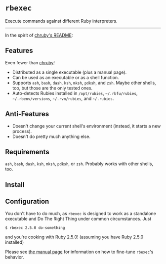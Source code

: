 # `rbexec`

Execute commands against different Ruby interpreters.

---

In the spirit of [chruby's README](https://github.com/postmodern/chruby/blob/master/README.md#features):

## Features

Even fewer than [chruby](https://github.com/postmodern/chruby.git)!

* Distributed as a single executable (plus a manual page).
* Can be used as an executable or as a shell function.
* Supports `ash`, `bash`, `dash`, `ksh`, `mksh`, `pdksh`, and `zsh`. Maybe
  other shells, too, but those are the only tested ones.
* Auto-detects Rubies installed in `/opt/rubies`, `~/.rbfu/rubies`,
  `~/.rbenv/versions`, `~/.rvm/rubies`, and `~/.rubies`.

## Anti-Features

* Doesn't change your current shell's environment (instead, it starts a new
  process).
* Doesn't do pretty much anything else.

## Requirements

`ash`, `bash`, `dash`, `ksh`, `mksh`, `pdksh`, or `zsh`. Probably works with
other shells, too.

## Install


## Configuration

You don't have to do much, as `rbexec` is designed to work as a standalone
executable and Do The Right Thing under common circumstances.  Just

```sh
$ rbexec 2.5.0 do-something
```

and you're cooking with Ruby 2.5.0! (assuming you have Ruby 2.5.0 installed)

Please see [the manual page](man/rbexec.1.md) for information on how to
fine-tune `rbexec`'s behavior.
